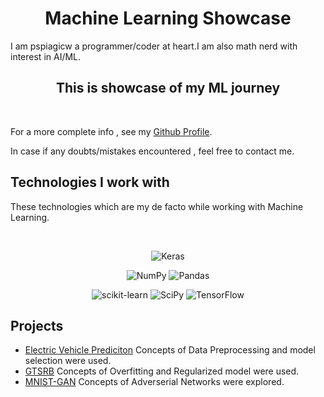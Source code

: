 <div align="center">
  
# Machine Learning Showcase

 </div>
 


I am pspiagicw a programmer/coder at heart.I am also math nerd with interest in AI/ML.

<div align="center">
  
  <h2> This is showcase of my ML journey</h2>
  
 </div>
  
</br>

For a more complete info , see my [Github Profile](https://github.com/pspiagicw).

In case if any doubts/mistakes encountered  , feel free to contact me.

## Technologies I work with

These technologies which are my de facto while working with Machine Learning.

</br>

<div align="center">

![Keras](https://img.shields.io/badge/Keras-%23D00000.svg?style=for-the-badge&logo=Keras&logoColor=white)
  
![NumPy](https://img.shields.io/badge/numpy-%23013243.svg?style=for-the-badge&logo=numpy&logoColor=white)
![Pandas](https://img.shields.io/badge/pandas-%23150458.svg?style=for-the-badge&logo=pandas&logoColor=white)
  
![scikit-learn](https://img.shields.io/badge/scikit--learn-%23F7931E.svg?style=for-the-badge&logo=scikit-learn&logoColor=white)
![SciPy](https://img.shields.io/badge/SciPy-%230C55A5.svg?style=for-the-badge&logo=scipy&logoColor=%white)
![TensorFlow](https://img.shields.io/badge/TensorFlow-%23FF6F00.svg?style=for-the-badge&logo=TensorFlow&logoColor=white)

</div>

## Projects
- [Electric Vehicle Prediciton](./Electric-Vehicle)
  Concepts of Data Preprocessing and model selection were used.
- [GTSRB](./GTSRB)
  Concepts of Overfitting and Regularized model were used.
- [MNIST-GAN](./MNIST-GAN)
  Concepts of Adverserial Networks were explored.

